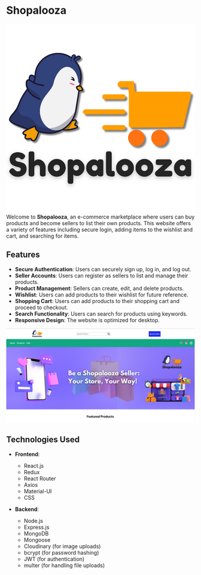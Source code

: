 # Shopalooza
![Shopalooza Logo](src/assets/Shopalooza-logo.png) 
Welcome to **Shopalooza**, an e-commerce marketplace where users can buy products and become sellers to list their own products. This website offers a variety of features including secure login, adding items to the wishlist and cart, and searching for items.

## Features

- **Secure Authentication**: Users can securely sign up, log in, and log out.
- **Seller Accounts**: Users can register as sellers to list and manage their products.
- **Product Management**: Sellers can create, edit, and delete products.
- **Wishlist**: Users can add products to their wishlist for future reference.
- **Shopping Cart**: Users can add products to their shopping cart and proceed to checkout.
- **Search Functionality**: Users can search for products using keywords.
- **Responsive Design**: The website is optimized for desktop.

![Alt Text](src/assets/shopalooza-preview.png)


## Technologies Used

- **Frontend**:
  - React.js
  - Redux
  - React Router
  - Axios
  - Material-UI
  - CSS

- **Backend**:
  - Node.js
  - Express.js
  - MongoDB
  - Mongoose
  - Cloudinary (for image uploads)
  - bcrypt (for password hashing)
  - JWT (for authentication)
  - multer (for handling file uploads)
